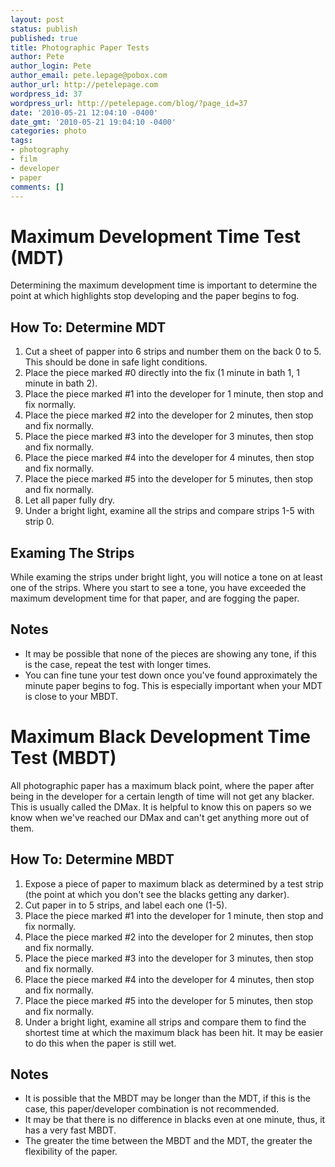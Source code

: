 ```yaml
---
layout: post
status: publish
published: true
title: Photographic Paper Tests
author: Pete
author_login: Pete
author_email: pete.lepage@pobox.com
author_url: http://petelepage.com
wordpress_id: 37
wordpress_url: http://petelepage.com/blog/?page_id=37
date: '2010-05-21 12:04:10 -0400'
date_gmt: '2010-05-21 19:04:10 -0400'
categories: photo
tags:
- photography
- film
- developer
- paper
comments: []
---
```

# Maximum Development Time Test (MDT)

Determining the maximum development time is important to determine the point at which highlights stop developing and the paper begins to fog.

## How To: Determine MDT

1.  Cut a sheet of papper into 6 strips and number them on the back 0 to 5.  This should be done in safe light conditions.
2.  Place the piece marked #0 directly into the fix (1 minute in bath 1, 1 minute in bath 2).
3.  Place the piece marked #1 into the developer for 1 minute, then stop and fix normally.
4.  Place the piece marked #2 into the developer for 2 minutes, then stop and fix normally.
5.  Place the piece marked #3 into the developer for 3 minutes, then stop and fix normally.
6.  Place the piece marked #4 into the developer for 4 minutes, then stop and fix normally.
7.  Place the piece marked #5 into the developer for 5 minutes, then stop and fix normally.
8.  Let all paper fully dry.
9.  Under a bright light, examine all the strips and compare strips 1-5 with strip 0.

## Examing The Strips

While examing the strips under bright light, you will notice a tone on at least one of the strips.  Where you start to see a tone, you have exceeded the maximum development time for that paper, and are fogging the paper.

## Notes

*   It may be possible that none of the pieces are showing any tone, if this is the case, repeat the test with longer times.
*   You can fine tune your test down once you've found approximately the minute paper begins to fog.  This is especially important when your MDT is close to your MBDT.

<a id="mbdt"></a>

# Maximum Black Development Time Test (MBDT)

All photographic paper has a maximum black point, where the paper after being in the developer for a certain length of time will not get any blacker.  This is usually called the DMax.  It is helpful to know this on papers so we know when we've reached our DMax and can't get anything more out of them.

## How To: Determine MBDT

1.  Expose a piece of paper to maximum black as determined by a test strip (the point at which you don't see the blacks getting any darker).
2.  Cut paper in to 5 strips, and label each one (1-5).
3.  Place the piece marked #1 into the developer for 1 minute, then stop and fix normally.
4.  Place the piece marked #2 into the developer for 2 minutes, then stop and fix normally.
5.  Place the piece marked #3 into the developer for 3 minutes, then stop and fix normally.
6.  Place the piece marked #4 into the developer for 4 minutes, then stop and fix normally.
7.  Place the piece marked #5 into the developer for 5 minutes, then stop and fix normally.
8.  Under a bright light, examine all strips and compare them to find the shortest time at which the maximum black has been hit.  It may be easier to do this when the paper is still wet.

## Notes

*   It is possible that the MBDT may be longer than the MDT, if this is the case, this paper/developer combination is not recommended.
*   It may be that there is no difference in blacks even at one minute, thus, it has a very fast MBDT.
*   The greater the time between the MBDT and the MDT, the greater the flexibility of the paper.

